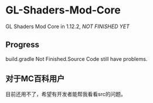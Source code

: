 # GL-Shaders-Mod-Core
GL Shaders Mod Core in 1.12.2, *NOT FINISHED YET*
## Progress
build.gradle Not Finished.Source Code still have problems.

## 对于MC百科用户
目前还用不了，希望有开发者能帮我看看src的问题。
